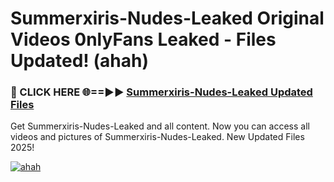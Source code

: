 # Summerxiris-Nudes-Leaked Original Videos 0nlyFans Leaked - Files Updated! (ahah)

<h3>🔴 CLICK HERE 🌐==►► <a href="https://tinyurl.com/4mcuefdz" rel="nofollow">Summerxiris-Nudes-Leaked Updated Files</a></h3>

Get Summerxiris-Nudes-Leaked and all content. Now you can access all videos and pictures of Summerxiris-Nudes-Leaked. New Updated Files 2025!

[![ahah](https://i.imgur.com/StAQSOY.gif)](https://tinyurl.com/4mcuefdz)
